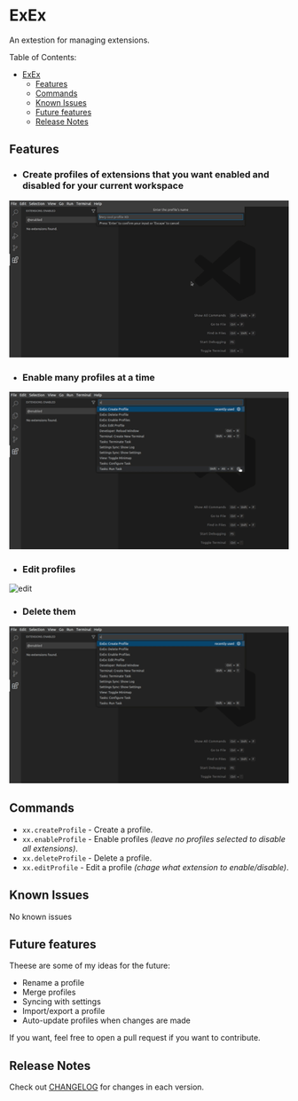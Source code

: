 # ExEx
An extestion for managing extensions.

Table of Contents:
- [ExEx](#exex)
  - [Features](#features)
  - [Commands](#commands)
  - [Known Issues](#known-issues)
  - [Future features](#future-features)
  - [Release Notes](#release-notes)

## Features
- ### Create profiles of extensions that you want enabled and disabled for your current workspace
![create](https://github.com/da-the-dev/ExEx/blob/master/assets/demo/create.gif?raw=true)
- ### Enable many profiles at a time
![enable-many](https://github.com/da-the-dev/ExEx/blob/master/assets/demo/enable%20many.gif?raw=true)
- ### Edit profiles
![edit](https://github.com/da-the-dev/ExEx/blob/master/assets/demo/edit.gif?raw=true)
- ### Delete them
![delete](https://github.com/da-the-dev/ExEx/blob/master/assets/demo/delete.gif?raw=true)

## Commands
- `xx.createProfile` - Create a profile.
- `xx.enableProfile` - Enable profiles *(leave no profiles selected to disable all extensions)*.
- `xx.deleteProfile` - Delete a profile.
- `xx.editProfile` - Edit a profile *(chage what extension to enable/disable)*.

## Known Issues
No known issues

## Future features
Theese are some of my ideas for the future:
- Rename a profile
- Merge profiles
- Syncing with settings
- Import/export a profile
- Auto-update profiles when changes are made     
  
If you want, feel free to open a pull request if you want to contribute.

## Release Notes
Check out [CHANGELOG](CHANGELOG.md) for changes in each version.

